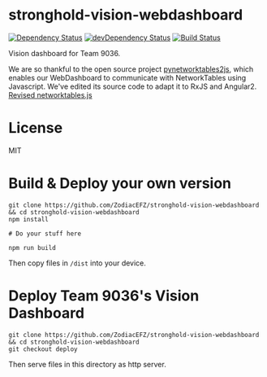 # stronghold-vision-webdashboard

[![Dependency Status](https://david-dm.org/ZodiacEFZ/stronghold-vision-webdashboard.svg)](https://david-dm.org/ZodiacEFZ/stronghold-vision-webdashboard)
[![devDependency Status](https://david-dm.org/ZodiacEFZ/stronghold-vision-webdashboard/dev-status.svg)](https://david-dm.org/ZodiacEFZ/stronghold-vision-webdashboard#info=devDependencies)
[![Build Status](https://travis-ci.org/ZodiacEFZ/stronghold-vision-webdashboard.svg?branch=master)](https://travis-ci.org/ZodiacEFZ/stronghold-vision-webdashboard)

Vision dashboard for Team 9036.

We are so thankful to the open source project [pynetworktables2js](https://github.com/robotpy/pynetworktables2js), which enables our WebDashboard to communicate with NetworkTables using Javascript. We've edited its source code to adapt it to RxJS and Angular2. [Revised networktables.js](https://github.com/ZodiacEFZ/stronghold-vision-webdashboard/blob/master/vendor/networktables.js)

# License

MIT

# Build & Deploy your own version

```
git clone https://github.com/ZodiacEFZ/stronghold-vision-webdashboard && cd stronghold-vision-webdashboard
npm install

# Do your stuff here

npm run build
```

Then copy files in `/dist` into your device.

# Deploy Team 9036's Vision Dashboard

```
git clone https://github.com/ZodiacEFZ/stronghold-vision-webdashboard && cd stronghold-vision-webdashboard
git checkout deploy
```

Then serve files in this directory as http server.
